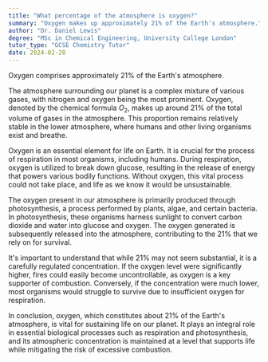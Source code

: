 ```yaml
---
title: "What percentage of the atmosphere is oxygen?"
summary: "Oxygen makes up approximately 21% of the Earth's atmosphere."
author: "Dr. Daniel Lewis"
degree: "MSc in Chemical Engineering, University College London"
tutor_type: "GCSE Chemistry Tutor"
date: 2024-02-28
---
```


Oxygen comprises approximately $21\%$ of the Earth's atmosphere.

The atmosphere surrounding our planet is a complex mixture of various gases, with nitrogen and oxygen being the most prominent. Oxygen, denoted by the chemical formula $O_2$, makes up around $21\%$ of the total volume of gases in the atmosphere. This proportion remains relatively stable in the lower atmosphere, where humans and other living organisms exist and breathe.

Oxygen is an essential element for life on Earth. It is crucial for the process of respiration in most organisms, including humans. During respiration, oxygen is utilized to break down glucose, resulting in the release of energy that powers various bodily functions. Without oxygen, this vital process could not take place, and life as we know it would be unsustainable.

The oxygen present in our atmosphere is primarily produced through photosynthesis, a process performed by plants, algae, and certain bacteria. In photosynthesis, these organisms harness sunlight to convert carbon dioxide and water into glucose and oxygen. The oxygen generated is subsequently released into the atmosphere, contributing to the $21\%$ that we rely on for survival.

It's important to understand that while $21\%$ may not seem substantial, it is a carefully regulated concentration. If the oxygen level were significantly higher, fires could easily become uncontrollable, as oxygen is a key supporter of combustion. Conversely, if the concentration were much lower, most organisms would struggle to survive due to insufficient oxygen for respiration.

In conclusion, oxygen, which constitutes about $21\%$ of the Earth's atmosphere, is vital for sustaining life on our planet. It plays an integral role in essential biological processes such as respiration and photosynthesis, and its atmospheric concentration is maintained at a level that supports life while mitigating the risk of excessive combustion.
    